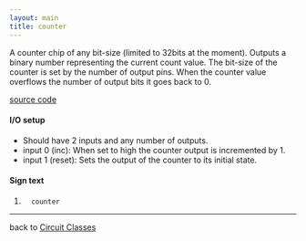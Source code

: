 ```yaml
---
layout: main
title: counter
---
```


A counter chip of any bit-size (limited to 32bits at the moment). Outputs a binary number representing the current count value. 
The bit-size of the counter is set by the number of output pins. When the counter value overflows the number of output bits it goes back to 0.

[source code](https://github.com/eisental/BasicCircuits/blob/master/src/main/java/org/tal/basiccircuits/counter.java)

#### I/O setup 
* Should have 2 inputs and any number of outputs.
* input 0 (inc): When set to high the counter output is incremented by 1.
* input 1 (reset): Sets the output of the counter to its initial state.

#### Sign text
1. `   counter   `

***
back to [Circuit Classes](Home)
